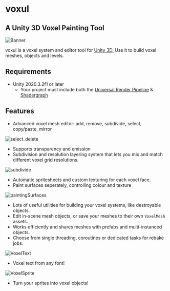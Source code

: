 # voxul
## A Unity 3D Voxel Painting Tool

![Banner](https://user-images.githubusercontent.com/5094696/120939811-b467b900-c711-11eb-895f-22773d26af42.png)

voxul is a voxel system and editor tool for [Unity 3D.](https://unity.com/) Use it to build voxel meshes, objects and levels.

## Requirements

- Unity 2020.3.2f1 or later
    - Your project must include both the [Universal Render Pipeline](https://docs.unity3d.com/Packages/com.unity.render-pipelines.universal@11.0/manual/index.html) & [Shadergraph](https://unity.com/shader-graph)

## Features

- Advanced voxel mesh editor: add, remove, subdivide, select, copy/paste, mirror

![select_delete](https://user-images.githubusercontent.com/5094696/120932524-1d3d3a00-c6ee-11eb-9400-3f863b56940a.gif)

- Supports transparency and emission
- Subdivision and resolution layering system that lets you mix and match different voxel grid resolutions.

![subdivide](https://user-images.githubusercontent.com/5094696/120932172-ab182580-c6ec-11eb-866c-f1f67644648a.gif)

- Automatic spritesheets and custom texturing for each voxel face.
- Paint surfaces seperately, controlling colour and texture

![paintingSurfaces](https://user-images.githubusercontent.com/5094696/120931430-676fec80-c6e9-11eb-8b4d-e78bb99ba272.gif)

- Lots of useful utilities for building your voxel systems, like destroyable objects.
- Edit in-scene mesh objects, or save your meshes to their own `VoxelMesh` assets.
- Works efficiently and shares meshes with prefabs and multi-instanced objects.
- Choose from single threading, coroutines or dedicated tasks for rebake jobs.

![VoxelText](https://user-images.githubusercontent.com/5094696/123529266-76ddc680-d6e6-11eb-8fde-90d6532e3a80.PNG)

- Voxel text from any font!

![VoxelSprite](https://user-images.githubusercontent.com/5094696/124587982-2b4abb80-de50-11eb-97fe-299020a11e27.PNG)

- Turn your sprites into voxel objects!
